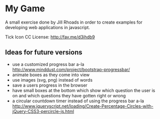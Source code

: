 # My Game

A small exercise done by Jill Rhoads in order to create examples for developing web applications in javascript.


Tick Icon CC License: http://fav.me/d3ihdb9

## Ideas for future versions

- use a customized progress bar a-la http://www.minddust.com/project/bootstrap-progressbar/
- animate boxes as they come into view
- use images (svg, png) instead of words
- save a users progress in the browser
- have small boxes at the bottom which show which question the user is on and which questions they have gotten right or wrong
- a circular countdown timer instead of using the progress bar a-la http://www.jqueryscript.net/loading/Create-Percentage-Circles-with-jQuery-CSS3-percircle-js.html